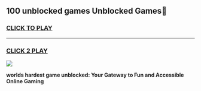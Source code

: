 
## 100 unblocked games Unblocked Games👋
<h3>
<a href="https://premium.freeplayer.one?title=100_unblocked_games&ref=16F">CLICK TO PLAY</a></h3>
<hr>

<h3>
<a href="https://premium.freeplayer.one?title=100_unblocked_games&ref=16F">CLICK 2 PLAY</a>
  
</h3>

<a href="https://premium.freeplayer.one?title=100_unblocked_games&ref=16F/"><img src="https://clearcache.store/games.png"></a>


**worlds hardest game unblocked: Your Gateway to Fun and Accessible Online Gaming**
